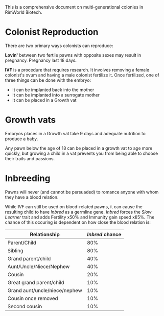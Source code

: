 This is a comprehensive document on multi-generational colonies in RimWorld Biotech.

# Colonist Reproduction

There are two primary ways colonists can reproduce:

**Lovin'** between two fertile pawns with opposite sexes may result in pregnancy.
Pregnancy last 18 days.

**IVF** is a procedure that requires research. 
It involves removing a female colonist's ovum and having a male colonist fertilize it.
Once fertilized, one of three things can be done with the embryo:
- It can be implanted back into the mother
- It can be implanted into a surrogate mother
- It can be placed in a Growth vat

# Growth vats

Embryos places in a Growth vat take 9 days and adequate nutrition to produce a baby.

Any pawn below the age of 18 can be placed in a growth vat to age more quickly,
but growing a child in a vat prevents you from being able to choose their traits and passions.

# Inbreeding

Pawns will never (and cannot be persuaded) to romance anyone with whom they have a blood relation.

While IVF can still be used on blood-related pawns, it can cause the resulting child to have *Inbred* as a germline gene.
*Inbred* forces the *Slow Learner* trait and adds Fertility x50% and Immunity gain speed x85%.
The chance of this occuring is dependent on how close the blood relation is:

| Relationship                  | *Inbred* chance |
| ----------------------------- | --------------- |
| Parent/Child                  | 80%             |
| Sibling                       | 80%             |
| Grand parent/child            | 40%             |
| Aunt/Uncle/Niece/Nephew       | 40%             |
| Cousin                        | 20%             |
| Great grand parent/child      | 10%             |
| Grand aunt/uncle/niece/nephew | 10%             |
| Cousin once removed           | 10%             |
| Second cousin                 | 10%             |
